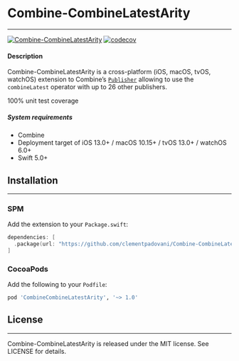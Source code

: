 # Combine-CombineLatestArity
___

[![Combine-CombineLatestArity](https://github.com/clementpadovani/Combine-CombineLatestArity/actions/workflows/tests.yml/badge.svg)](https://github.com/clementpadovani/Combine-CombineLatestArity/actions/workflows/tests.yml) [![codecov](https://codecov.io/gh/clementpadovani/Combine-CombineLatestArity/branch/main/graph/badge.svg?token=SRO5FOJK9V)](https://codecov.io/gh/clementpadovani/Combine-CombineLatestArity)

#### Description

Combine-CombineLatestArity is a cross-platform (iOS, macOS, tvOS, watchOS) extension to Combine’s [`Publisher`](https://developer.apple.com/documentation/combine/publisher) allowing to use the `combineLatest` operator with up to 26 other publishers.

100% unit test coverage

##### System requirements

+ Combine
+ Deployment target of iOS 13.0+ / macOS 10.15+ / tvOS 13.0+ / watchOS 6.0+
+ Swift 5.0+

## Installation
___

### SPM

Add the extension to your `Package.swift`:

```swift
dependencies: [
  .package(url: "https://github.com/clementpadovani/Combine-CombineLatestArity.git", .upToNextMajor(from: "1.0.0"))
]
```

### CocoaPods

Add the following to your `Podfile`:

```ruby
pod 'CombineCombineLatestArity', '~> 1.0'
```

## License
___

Combine-CombineLatestArity is released under the MIT license. See LICENSE for details.
